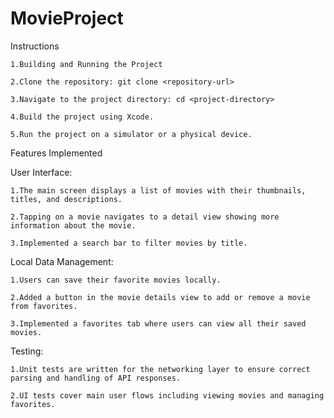 # MovieProject

Instructions

    1.Building and Running the Project
  
    2.Clone the repository: git clone <repository-url>
  
    3.Navigate to the project directory: cd <project-directory>
  
    4.Build the project using Xcode.
  
    5.Run the project on a simulator or a physical device.
  
  
Features Implemented

User Interface:

    1.The main screen displays a list of movies with their thumbnails, titles, and descriptions.
  
    2.Tapping on a movie navigates to a detail view showing more information about the movie.
  
    3.Implemented a search bar to filter movies by title.
  

Local Data Management:

    1.Users can save their favorite movies locally.
  
    2.Added a button in the movie details view to add or remove a movie from favorites.
  
    3.Implemented a favorites tab where users can view all their saved movies.
  

Testing:

    1.Unit tests are written for the networking layer to ensure correct parsing and handling of API responses.
  
    2.UI tests cover main user flows including viewing movies and managing favorites.

